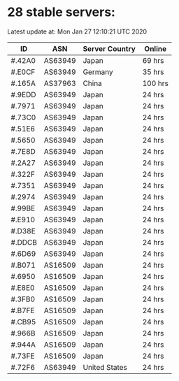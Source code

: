 # 28 stable servers:

Latest update at: Mon Jan 27 12:10:21 UTC 2020

| ID | ASN | Server Country | Online |
| -- | --- | -------------- | ------ |
| #.42A0 | AS63949 | Japan | 69 hrs |
| #.E0CF | AS63949 | Germany | 35 hrs |
| #.165A | AS37963 | China | 100 hrs |
| #.9EDD | AS63949 | Japan | 24 hrs |
| #.7971 | AS63949 | Japan | 24 hrs |
| #.73C0 | AS63949 | Japan | 24 hrs |
| #.51E6 | AS63949 | Japan | 24 hrs |
| #.5650 | AS63949 | Japan | 24 hrs |
| #.7E8D | AS63949 | Japan | 24 hrs |
| #.2A27 | AS63949 | Japan | 24 hrs |
| #.322F | AS63949 | Japan | 24 hrs |
| #.7351 | AS63949 | Japan | 24 hrs |
| #.2974 | AS63949 | Japan | 24 hrs |
| #.99BE | AS63949 | Japan | 24 hrs |
| #.E910 | AS63949 | Japan | 24 hrs |
| #.D38E | AS63949 | Japan | 24 hrs |
| #.DDCB | AS63949 | Japan | 24 hrs |
| #.6D69 | AS63949 | Japan | 24 hrs |
| #.B071 | AS16509 | Japan | 24 hrs |
| #.6950 | AS16509 | Japan | 24 hrs |
| #.E8E0 | AS16509 | Japan | 24 hrs |
| #.3FB0 | AS16509 | Japan | 24 hrs |
| #.B7FE | AS16509 | Japan | 24 hrs |
| #.CB95 | AS16509 | Japan | 24 hrs |
| #.966B | AS16509 | Japan | 24 hrs |
| #.944A | AS16509 | Japan | 24 hrs |
| #.73FE | AS16509 | Japan | 24 hrs |
| #.72F6 | AS63949 | United States | 24 hrs |

